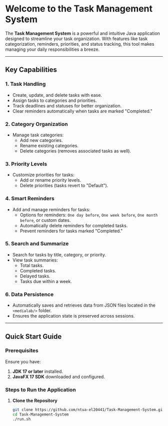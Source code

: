 # Welcome to the Task Management System

The **Task Management System** is a powerful and intuitive Java application designed to streamline your task organization. With features like task categorization, reminders, priorities, and status tracking, this tool makes managing your daily responsibilities a breeze.

---

## Key Capabilities

### 1. Task Handling
- Create, update, and delete tasks with ease.
- Assign tasks to categories and priorities.
- Track deadlines and statuses for better organization.
- Clear reminders automatically when tasks are marked "Completed."

### 2. Category Organization
- Manage task categories:
  - Add new categories.
  - Rename existing categories.
  - Delete categories (removes associated tasks as well).

### 3. Priority Levels
- Customize priorities for tasks:
  - Add or rename priority levels.
  - Delete priorities (tasks revert to "Default").

### 4. Smart Reminders
- Add and manage reminders for tasks:
  - Options for reminders: `One day before`, `One week before`, `One month before`, or custom dates.
  - Automatically delete reminders for completed tasks.
  - Prevent reminders for tasks marked "Completed."

### 5. Search and Summarize
- Search for tasks by title, category, or priority.
- View task summaries:
  - Total tasks.
  - Completed tasks.
  - Delayed tasks.
  - Tasks due within a week.

### 6. Data Persistence
- Automatically saves and retrieves data from JSON files located in the `<medialab/>` folder.
- Ensures the application state is preserved across sessions.

---

## Quick Start Guide

### Prerequisites
Ensure you have:
1. **JDK 17 or later** installed.
2. **JavaFX 17 SDK** downloaded and configured.

### Steps to Run the Application

1. **Clone the Repository**
   ```bash
   git clone https://github.com/ntua-el20441/Task-Management-System.git
   cd Task-Management-System
   ./run.sh

